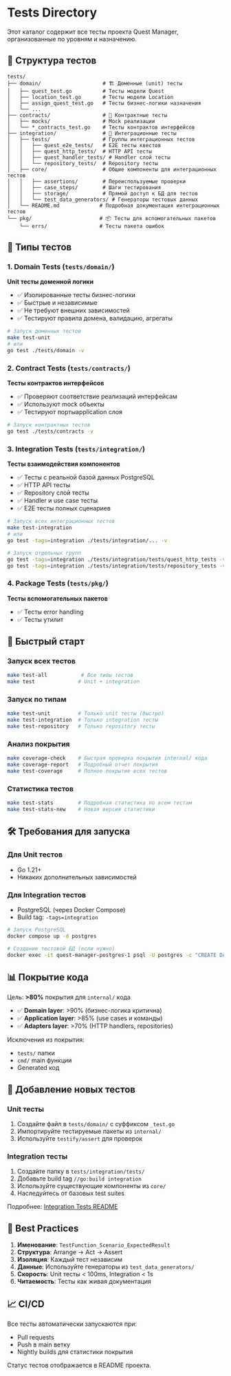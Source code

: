 # Tests Directory

Этот каталог содержит все тесты проекта Quest Manager, организованные по уровням и назначению.

## 📁 Структура тестов

```
tests/
├── domain/                    # 🏗️ Доменные (unit) тесты
│   ├── quest_test.go          # Тесты модели Quest
│   ├── location_test.go       # Тесты модели Location
│   ├── assign_quest_test.go   # Тесты бизнес-логики назначения
│   └── ...
├── contracts/                 # 🤝 Контрактные тесты
│   ├── mocks/                 # Mock реализации
│   └── *_contracts_test.go    # Тесты контрактов интерфейсов
├── integration/               # 🔗 Интеграционные тесты
│   ├── tests/                 # Группы интеграционных тестов
│   │   ├── quest_e2e_tests/   # E2E тесты квестов
│   │   ├── quest_http_tests/  # HTTP API тесты
│   │   ├── quest_handler_tests/ # Handler слой тесты
│   │   └── repository_tests/  # Repository тесты
│   ├── core/                  # Общие компоненты для интеграционных тестов
│   │   ├── assertions/        # Переиспользуемые проверки
│   │   ├── case_steps/        # Шаги тестирования
│   │   ├── storage/           # Прямой доступ к БД для тестов
│   │   └── test_data_generators/ # Генераторы тестовых данных
│   └── README.md             # Подробная документация интеграционных тестов
└── pkg/                      # 📦 Тесты для вспомогательных пакетов
    └── errs/                 # Тесты пакета ошибок
```

## 🧪 Типы тестов

### 1. **Domain Tests** (`tests/domain/`)
**Unit тесты доменной логики**
- ✅ Изолированные тесты бизнес-логики
- ✅ Быстрые и независимые
- ✅ Не требуют внешних зависимостей
- ✅ Тестируют правила домена, валидацию, агрегаты

```bash
# Запуск доменных тестов
make test-unit
# или
go test ./tests/domain -v
```

### 2. **Contract Tests** (`tests/contracts/`)
**Тесты контрактов интерфейсов**
- ✅ Проверяют соответствие реализаций интерфейсам
- ✅ Используют mock объекты
- ✅ Тестируют портыapplication слоя

```bash
# Запуск контрактных тестов  
go test ./tests/contracts -v
```

### 3. **Integration Tests** (`tests/integration/`)
**Тесты взаимодействия компонентов**
- ✅ Тесты с реальной базой данных PostgreSQL
- ✅ HTTP API тесты
- ✅ Repository слой тесты
- ✅ Handler и use case тесты
- ✅ E2E тесты полных сценариев

```bash
# Запуск всех интеграционных тестов
make test-integration
# или
go test -tags=integration ./tests/integration/... -v

# Запуск отдельных групп
go test -tags=integration ./tests/integration/tests/quest_http_tests -v
go test -tags=integration ./tests/integration/tests/repository_tests -v
```

### 4. **Package Tests** (`tests/pkg/`)
**Тесты вспомогательных пакетов**
- ✅ Тесты error handling
- ✅ Тесты утилит

## 🚀 Быстрый старт

### Запуск всех тестов
```bash
make test-all           # Все типы тестов
make test              # Unit + integration
```

### Запуск по типам
```bash
make test-unit         # Только unit тесты (быстро)
make test-integration  # Только integration тесты
make test-repository   # Только repository тесты
```

### Анализ покрытия
```bash
make coverage-check    # Быстрая проверка покрытия internal/ кода
make coverage-report   # Подробный отчет покрытия
make test-coverage     # Полное покрытие всех тестов
```

### Статистика тестов
```bash
make test-stats        # Подробная статистика по всем тестам
make test-stats-new    # Новая версия статистики
```

## 🛠️ Требования для запуска

### Для Unit тестов
- Go 1.21+
- Никаких дополнительных зависимостей

### Для Integration тестов
- PostgreSQL (через Docker Compose)
- Build tag: `-tags=integration`

```bash
# Запуск PostgreSQL
docker compose up -d postgres

# Создание тестовой БД (если нужно)
docker exec -it quest-manager-postgres-1 psql -U postgres -c "CREATE DATABASE quest_manager_test;"
```

## 📊 Покрытие кода

Цель: **>80%** покрытия для `internal/` кода

- ✅ **Domain layer**: >90% (бизнес-логика критична)
- ✅ **Application layer**: >85% (use cases и команды)
- ✅ **Adapters layer**: >70% (HTTP handlers, repositories)

Исключения из покрытия:
- `tests/` папки
- `cmd/` main функции
- Generated код

## 🔧 Добавление новых тестов

### Unit тесты
1. Создайте файл в `tests/domain/` с суффиксом `_test.go`
2. Импортируйте тестируемые пакеты из `internal/`
3. Используйте `testify/assert` для проверок

### Integration тесты
1. Создайте папку в `tests/integration/tests/`
2. Добавьте build tag `//go:build integration`
3. Используйте существующие компоненты из `core/`
4. Наследуйтесь от базовых test suites

Подробнее: [Integration Tests README](integration/README.md)

## 🎯 Best Practices

1. **Именование**: `TestFunction_Scenario_ExpectedResult`
2. **Структура**: Arrange → Act → Assert
3. **Изоляция**: Каждый тест независим
4. **Данные**: Используйте генераторы из `test_data_generators/`
5. **Скорость**: Unit тесты < 100ms, Integration < 1s
6. **Читаемость**: Тесты как живая документация

## 📈 CI/CD

Все тесты автоматически запускаются при:
- Pull requests
- Push в main ветку
- Nightly builds для статистики покрытия

Статус тестов отображается в README проекта.